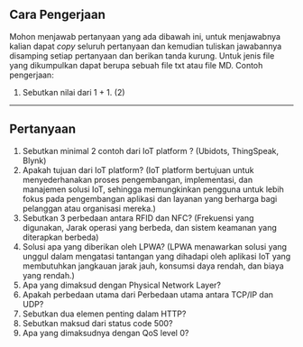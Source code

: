 ## Cara Pengerjaan

Mohon menjawab pertanyaan yang ada dibawah ini, untuk menjawabnya kalian dapat *copy* seluruh pertanyaan dan kemudian tuliskan jawabannya disamping setiap pertanyaan dan berikan tanda kurung. Untuk jenis file yang dikumpulkan dapat berupa sebuah file txt atau file MD. Contoh pengerjaan:

1. Sebutkan nilai dari 1 + 1. (2)

---

## Pertanyaan

1. Sebutkan minimal 2 contoh dari IoT platform ? (Ubidots, ThingSpeak, Blynk)
2. Apakah tujuan dari IoT platform? (IoT platform bertujuan untuk menyederhanakan proses pengembangan, implementasi, dan manajemen solusi IoT, sehingga memungkinkan pengguna untuk lebih fokus pada pengembangan aplikasi dan layanan yang berharga bagi pelanggan atau organisasi mereka.)
3. Sebutkan 3 perbedaan antara RFID dan NFC? (Frekuensi yang digunakan, Jarak operasi yang berbeda, dan sistem keamanan yang diterapkan berbeda)
4. Solusi apa yang diberikan oleh LPWA? (LPWA menawarkan solusi yang unggul dalam mengatasi tantangan yang dihadapi oleh aplikasi IoT yang membutuhkan jangkauan jarak jauh, konsumsi daya rendah, dan biaya yang rendah.)
5. Apa yang dimaksud dengan Physical Network Layer?
6. Apakah perbedaan utama dari Perbedaan utama antara TCP/IP dan UDP?
7. Sebutkan dua elemen penting dalam HTTP? 
8. Sebutkan maksud dari status code 500? 
9. Apa yang dimaksudnya dengan QoS level 0? 

